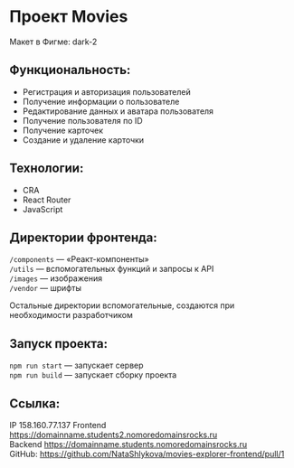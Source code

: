 # Проект Movies

Макет в Фигме: dark-2

## Функциональность:
* Регистрация и авторизация пользователей
* Получение информации о пользователе
* Редактирование данных и аватара пользователя
* Получение пользователя по ID
* Получение карточек
* Создание и удаление карточки

## Технологии:
* CRA
* React Router
* JavaScript

## Директории фронтенда:

`/components` — «Реакт-компоненты»  
`/utils` — вспомогательных функций и запросы к API    
`/images` — изображения  
`/vendor` — шрифты  
  
Остальные директории вспомогательные, создаются при необходимости разработчиком

## Запуск проекта:

`npm run start` — запускает сервер   
`npm run build` — запускает сборку проекта

## Cсылка:
IP 158.160.77.137 
Frontend  https://domainname.students2.nomoredomainsrocks.ru   
Backend  https://domainname.students.nomoredomainsrocks.ru   
GitHub: https://github.com/NataShlykova/movies-explorer-frontend/pull/1   
